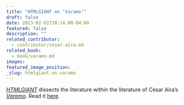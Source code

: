 ```yaml
---
title: "HTMLGIANT on ‘Varamo’"
draft: false
date: 2013-02-01T20:14:00-04:00
featured: false
description: ""
related_contributor:
  - contributor/cesar-aira.md
related_book:
  - book/varamo.md
images:
featured_image_position: 
_slug: htmlgiant-on-varamo
---
```


[_HTMLGIANT_](http://htmlgiant.com/reviews/on-varamo-by-cesar-aira/) dissects the literature within the literature of César Aira’s [_Varamo_](http://htmlgiant.com/reviews/on-varamo-by-cesar-aira/). Read it [here](http://htmlgiant.com/reviews/on-varamo-by-cesar-aira/). 

